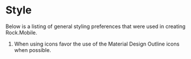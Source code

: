 # Style

Below is a listing of general styling preferences that were used in creating Rock.Mobile.

1. When using icons favor the use of the Material Design Outline icons when possible.

